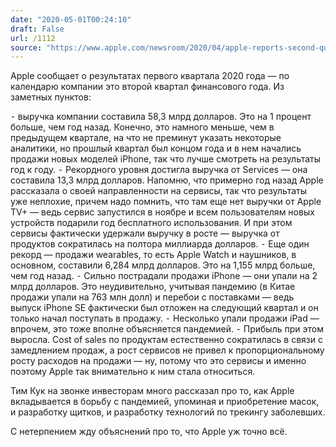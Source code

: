 ```yaml
---
date: "2020-05-01T00:24:10"
draft: False
url: /1112
source: "https://www.apple.com/newsroom/2020/04/apple-reports-second-quarter-results/"
---
```


Apple сообщает о результатах первого квартала 2020 года — по календарю компании это второй квартал финансового года. Из заметных пунктов:

 ⁃ выручка компании составила 58,3 млрд долларов. Это на 1 процент больше, чем год назад. Конечно, это намного меньше, чем в предыдущем квартале, на что не преминут указать некоторые аналитики, но прошлый квартал был концом года и в нем начались продажи новых моделей iPhone, так что лучше смотреть на результаты год к году.
 ⁃ Рекордного уровня достигла выручка от Services — она составила 13,3 млрд долларов. Напомню, что примерно год назад Apple рассказала о своей направленности на сервисы, так что результаты уже неплохие, причем надо помнить, что там еще нет выручки от Apple TV+ — ведь сервис запустился в ноябре и всем пользователям новых устройств подарили год бесплатного использования. И при этом сервисы фактически удержали выручку в росте — выручка от продуктов сократилась на полтора миллиарда долларов.
 ⁃ Еще один рекорд — продажи wearables, то есть Apple Watch и наушников, в основном, составили 6,284 млрд долларов. Это на 1,155 млрд больше, чем год назад.
 ⁃ Сильно пострадали продажи iPhone — они упали на 2 млрд долларов. Это неудивительно, учитывая пандемию (в Китае продажи упали на 763 млн долл) и перебои с поставками — ведь выпуск iPhone SE фактически был отложен на следующий квартал и он только начал поступать в продажу.
 ⁃ Несколько упали продажи iPad — впрочем, это тоже вполне объясняется пандемией.
 ⁃ Прибыль при этом выросла. Cost of sales по продуктам естественно сократилась в связи с замедлением продаж, а рост сервисов не привел к пропорциональному росту расходов на продажи — ну, потому что это сервисы и именно поэтому Apple так внимательно к ним стала относиться.

Тим Кук на звонке инвесторам много рассказал про то, как Apple вкладывается в борьбу с пандемией, упоминая и приобретение масок, и разработку щитков, и разработку технологий по трекингу заболевших. 

С нетерпением жду объяснений про то, что Apple уж точно всё.
